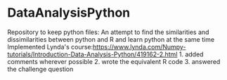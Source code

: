 # DataAnalysisPython
Repository to keep python files: An attempt to find the similarities and dissimilarities between python and R and learn python at the same time 
Implemented Lynda's course:https://www.lynda.com/Numpy-tutorials/Introduction-Data-Analysis-Python/419162-2.html 
                            1. added comments wherever possible
                            2. wrote the equivalent R code 
                            3. answered the challenge question
                            



